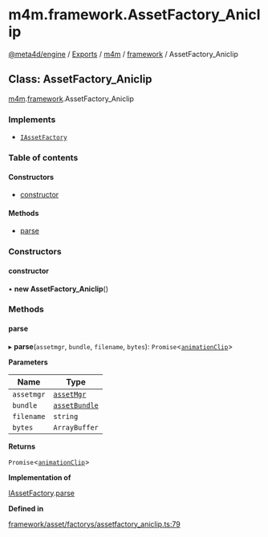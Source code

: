# m4m.framework.AssetFactory\_Aniclip

[@meta4d/engine](../) / [Exports](../modules/) / [m4m](../modules/m4m.md) / [framework](../modules/m4m.framework.md) / AssetFactory\_Aniclip

## Class: AssetFactory\_Aniclip

[m4m](../modules/m4m.md).[framework](../modules/m4m.framework.md).AssetFactory\_Aniclip

### Implements

* [`IAssetFactory`](../interfaces/m4m.framework.IAssetFactory.md)

### Table of contents

#### Constructors

* [constructor](m4m.framework.AssetFactory\_Aniclip.md#constructor)

#### Methods

* [parse](m4m.framework.AssetFactory\_Aniclip.md#parse)

### Constructors

#### constructor

• **new AssetFactory\_Aniclip**()

### Methods

#### parse

▸ **parse**(`assetmgr`, `bundle`, `filename`, `bytes`): `Promise`<[`animationClip`](m4m.framework.animationClip.md)>

**Parameters**

| Name       | Type                                          |
| ---------- | --------------------------------------------- |
| `assetmgr` | [`assetMgr`](m4m.framework.assetMgr.md)       |
| `bundle`   | [`assetBundle`](m4m.framework.assetBundle.md) |
| `filename` | `string`                                      |
| `bytes`    | `ArrayBuffer`                                 |

**Returns**

`Promise`<[`animationClip`](m4m.framework.animationClip.md)>

**Implementation of**

[IAssetFactory](../interfaces/m4m.framework.IAssetFactory.md).[parse](../interfaces/m4m.framework.IAssetFactory.md#parse)

**Defined in**

[framework/asset/factorys/assetfactory\_aniclip.ts:79](https://github.com/meta4d-me/meta4d-engine/blob/cf6bfe6/src/framework/asset/factorys/assetfactory\_aniclip.ts#L79)

